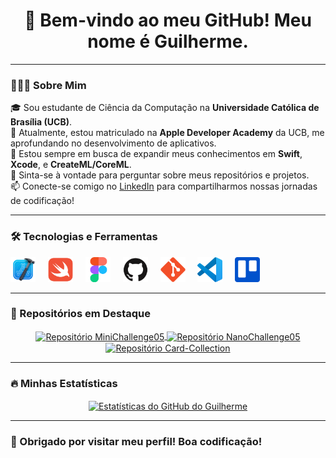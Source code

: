 <h1 align="center">👋 Bem-vindo ao meu GitHub! Meu nome é Guilherme.</h1>

---

<h3 align="left">👨🏻‍💻 Sobre Mim</h3>

<p align="left">
  🎓 Sou estudante de Ciência da Computação na <strong>Universidade Católica de Brasília (UCB)</strong>.
  <br>
  🔭 Atualmente, estou matriculado na <strong>Apple Developer Academy</strong> da UCB, me aprofundando no desenvolvimento de aplicativos.
  <br>
  🌱 Estou sempre em busca de expandir meus conhecimentos em <strong>Swift</strong>, <strong>Xcode</strong>, e <strong>CreateML/CoreML</strong>.
  <br>
  💬 Sinta-se à vontade para perguntar sobre meus repositórios e projetos.
  <br>
  📫 Conecte-se comigo no <a href="https://www.linkedin.com/in/guilherme-nunes-lobo-12967b258/">LinkedIn</a> para compartilharmos nossas jornadas de codificação!
</p>

---

<h3 align="left">🛠 Tecnologias e Ferramentas</h3>

<p align="left">
  <img src="https://github.com/devicons/devicon/blob/v2.15.1/icons/xcode/xcode-original.svg" height="40" alt="Xcode" />
  <img width="12" />
  <img src="https://github.com/devicons/devicon/blob/v2.15.1/icons/swift/swift-original.svg" height="40" alt="Swift" />
  <img width="12" />
  <img src="https://github.com/devicons/devicon/blob/v2.15.1/icons/figma/figma-original.svg" height="40" alt="Figma" />
  <img width="12" />
  <img src="https://github.com/devicons/devicon/blob/v2.15.1/icons/github/github-original.svg" height="40" alt="GitHub" />
  <img width="12" />
  <img src="https://github.com/devicons/devicon/blob/v2.15.1/icons/git/git-original.svg" height="40" alt="Git" />
  <img width="12" />
  <img src="https://github.com/devicons/devicon/blob/v2.15.1/icons/vscode/vscode-original.svg" height="40" alt="VSCode" />
  <img width="12" />
  <img src="https://github.com/devicons/devicon/blob/v2.15.1/icons/trello/trello-plain.svg" height="40" alt="Trello" />
</p>

---

<h3 align="left">📂 Repositórios em Destaque</h3>

<div align="center">
  <a href="https://github.com/GuilhermeNL01/MiniChallenge05">
    <img align="center" src="https://github-readme-stats.vercel.app/api/pin/?username=GuilhermeNL01&repo=MiniChallenge05&theme=dracula" alt="Repositório MiniChallenge05" />
  </a>
  <a href="https://github.com/GuilhermeNL01/NanoChallenge05">
    <img align="center" src="https://github-readme-stats.vercel.app/api/pin/?username=GuilhermeNL01&repo=NanoChallenge05&theme=dracula" alt="Repositório NanoChallenge05" />
  </a>
  <a href="https://github.com/GuilhermeNL01/Card-Collection">
    <img align="center" src="https://github-readme-stats.vercel.app/api/pin/?username=GuilhermeNL01&repo=Card-Collection&theme=dracula" alt="Repositório Card-Collection" />
  </a>
</div>

---

<h3 align="left">🔥 Minhas Estatísticas</h3>

<div align="center">
  <a href="https://github.com/GuilhermeNL01">
    <img align="center" src="https://github-readme-stats.vercel.app/api?username=GuilhermeNL01&show_icons=true&theme=dracula" alt="Estatísticas do GitHub do Guilherme" />
  </a>
</div>

---

<h3 align="left">🚀 Obrigado por visitar meu perfil! Boa codificação!</h3>

